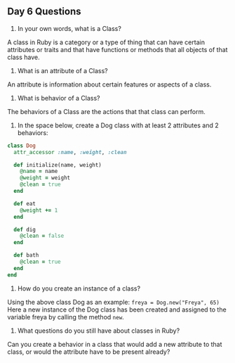 ## Day 6 Questions

1. In your own words, what is a Class?

A class in Ruby is a category or a type of thing that can have certain attributes or traits and that have functions or methods that all objects of that class have.

1. What is an attribute of a Class?

An attribute is information about certain features or aspects of a class.

1. What is behavior of a Class?

The behaviors of a Class are the actions that that class can perform.

1. In the space below, create a Dog class with at least 2 attributes and 2 behaviors:

```Ruby
class Dog
  attr_accessor :name, :weight, :clean

  def initialize(name, weight)
    @name = name
    @weight = weight
    @clean = true
  end

  def eat
    @weight += 1
  end

  def dig
    @clean = false
  end

  def bath
    @clean = true
  end
end
```

1. How do you create an instance of a class?

Using the above class Dog as an example:
`freya = Dog.new("Freya", 65)`
Here a new instance of the Dog class has been created and assigned to the variable freya by calling the method `new`.

1. What questions do you still have about classes in Ruby?

Can you create a behavior in a class that would add a new attribute to that class, or would the attribute have to be present already?
